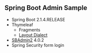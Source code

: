 ## Spring Boot Admin Sample
* Spring Boot 2.1.4.RELEASE
* Thymeleaf
  - Fragments
  - [Layout Dialect](https://ultraq.github.io/)
* [SBAdmin2](https://startbootstrap.com/themes/sb-admin-2/) 4.0.2
* Spring Security form login
